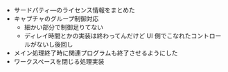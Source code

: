 * サードパティ―のライセンス情報をまとめた
* キャプチャのグループ制御対応
    * 細かい部分で制御足りてない
    * ディレイ時間とかの実装は終わってんだけど UI 側でこなれたコントロールがないし後回し
* メイン処理終了時に関連プログラムも終了させるようにした
* ワークスペースを閉じる処理実装
